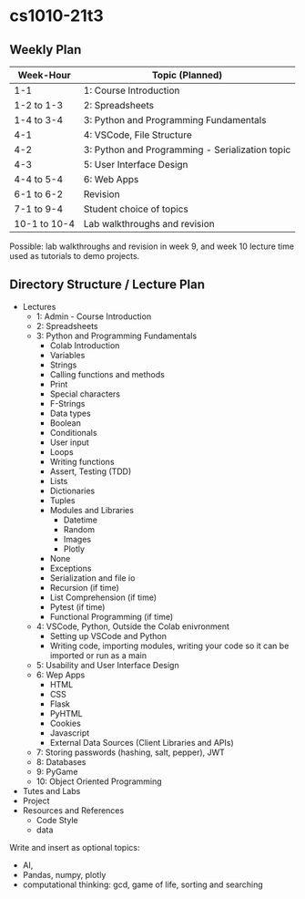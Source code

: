 # cs1010-21t3

## Weekly Plan

| Week-Hour | Topic (Planned) |
|---|---|
| 1-1 | 1: Course Introduction |
| 1-2 to 1-3 | 2: Spreadsheets |
| 1-4 to 3-4 | 3: Python and Programming Fundamentals |
| 4-1 | 4: VSCode, File Structure |
| 4-2 | 3: Python and Programming - Serialization topic |
| 4-3 | 5: User Interface Design |
| 4-4 to 5-4 | 6: Web Apps |
| 6-1 to 6-2 | Revision |
| 7-1 to 9-4 | Student choice of topics |
| 10-1 to 10-4 | Lab walkthroughs and revision |

Possible: lab walkthroughs and revision in week 9, and week 10 lecture time used as tutorials to demo projects.

## Directory Structure / Lecture Plan

* Lectures
  * 1: Admin - Course Introduction
  * 2: Spreadsheets
  * 3: Python and Programming Fundamentals
    * Colab Introduction
    * Variables
    * Strings
    * Calling functions and methods
    * Print
    * Special characters
    * F-Strings
    * Data types
    * Boolean
    * Conditionals
    * User input
    * Loops
    * Writing functions
    * Assert, Testing (TDD)
    * Lists
    * Dictionaries
    * Tuples
    * Modules and Libraries
      * Datetime
      * Random
      * Images
      * Plotly
    * None
    * Exceptions
    * Serialization and file io
    * Recursion (if time)
    * List Comprehension (if time)
    * Pytest (if time)
    * Functional Programming (if time)
  * 4: VSCode, Python, Outside the Colab enivronment
    * Setting up VSCode and Python
    * Writing code, importing modules, writing your code so it can be imported or run as a main
  * 5: Usability and User Interface Design
  * 6: Wep Apps
    * HTML
    * CSS
    * Flask
    * PyHTML
    * Cookies
    * Javascript
    * External Data Sources (Client Libraries and APIs)
  * 7: Storing passwords (hashing, salt, pepper), JWT
  * 8: Databases
  * 9: PyGame
  * 10: Object Oriented Programming
* Tutes and Labs
* Project
* Resources and References
  * Code Style
  * data


Write and insert as optional topics:
* AI,
* Pandas, numpy, plotly
* computational thinking: gcd, game of life, sorting and searching
